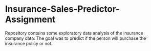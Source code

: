 # Insurance-Sales-Predictor-Assignment
 Repository contains some exploratory data analysis of the insurance company data. The goal was to predict if the person will purchase the insurance policy or not. 
